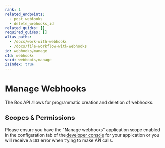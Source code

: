 ```yaml
---
rank: 1
related_endpoints:
  - post_webhooks
  - delete_webhooks_id
related_guides: []
required_guides: []
alias_paths:
  - /docs/work-with-webhooks
  - /docs/file-workflow-with-webhooks
id: webhooks/manage
cId: webhooks
scId: webhooks/manage
isIndex: true
---
```


# Manage Webhooks

The Box API allows for programmatic creation and deletion of webhooks.

## Scopes & Permissions

Please ensure you have the "Manage webhooks" application scope enabled in the
configuration tab of the [developer console][console] for your application or
you will receive a `403` error when trying to make API calls.

[console]: https://app.box.com/developers/console
